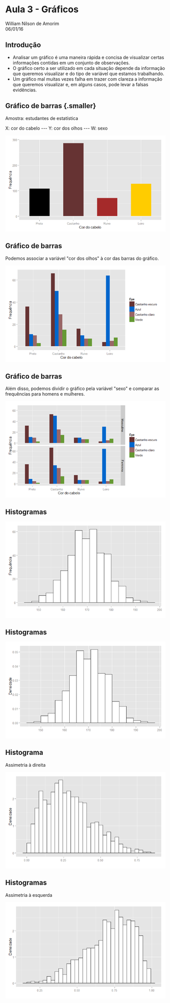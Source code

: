 # Aula 3 - Gráficos
William Nilson de Amorim  
06/01/16  



## Introdução 

- Analisar um gráfico é uma maneira rápida e concisa de visualizar certas informações contidas em um conjunto de observações. 
- O gráfico certo a ser utilizado em cada situação depende da informação que queremos visualizar e do tipo de variável que estamos trabalhando.
- Um gráfico mal muitas vezes falha em trazer com clareza a informação que queremos visualizar e, em alguns casos, pode levar a falsas evidências.

## Gráfico de barras {.smaller}

Amostra: estudantes de estatística

X: cor do cabelo --- Y: cor dos olhos --- W: sexo

![](aula00_files/figure-html/unnamed-chunk-2-1.png) 

## Gráfico de barras 

Podemos associar a variável "cor dos olhos" à cor das barras do gráfico.

![](aula00_files/figure-html/unnamed-chunk-3-1.png) 

## Gráfico de barras

Além disso, podemos dividir o gráfico pela variável "sexo" e comparar as frequências para homens e mulheres.


![](aula00_files/figure-html/unnamed-chunk-4-1.png) 


## Histogramas

![](aula00_files/figure-html/unnamed-chunk-5-1.png) 


## Histogramas

![](aula00_files/figure-html/unnamed-chunk-6-1.png) 


## Histograma

Assimetria à direita

![](aula00_files/figure-html/unnamed-chunk-7-1.png) 

## Histogramas

Assimetria à esquerda

![](aula00_files/figure-html/unnamed-chunk-8-1.png) 
